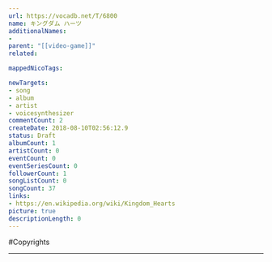 ```yaml
---
url: https://vocadb.net/T/6800
name: キングダム ハーツ
additionalNames: 
- 
parent: "[[video-game]]"
related:

mappedNicoTags:

newTargets:
- song
- album
- artist
- voicesynthesizer
commentCount: 2
createDate: 2018-08-10T02:56:12.9
status: Draft
albumCount: 1
artistCount: 0
eventCount: 0
eventSeriesCount: 0
followerCount: 1
songListCount: 0
songCount: 37
links: 
- https://en.wikipedia.org/wiki/Kingdom_Hearts
picture: true
descriptionLength: 0
---
```


#Copyrights



---

